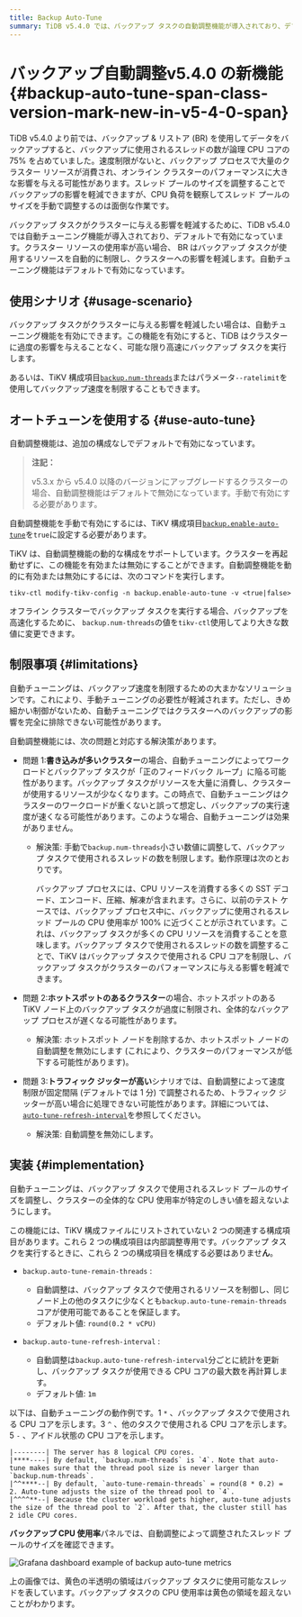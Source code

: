 ```yaml
---
title: Backup Auto-Tune
summary: TiDB v5.4.0 では、バックアップ タスクの自動調整機能が導入されており、デフォルトで有効になっています。この機能は、バックアップ タスクが使用するリソースを制限し、クラスターへの影響を軽減します。クラスターを再起動せずに、この機能を動的に有効または無効にすることができます。ただし、自動調整では、制限により、クラスターへのバックアップの影響を完全に除去できない場合があります。バックアップ タスクが使用するスレッドの数を調整すると、特定のシナリオでの影響を軽減できます。
---
```


# バックアップ自動調整<span class="version-mark">v5.4.0 の新</span>機能 {#backup-auto-tune-span-class-version-mark-new-in-v5-4-0-span}

TiDB v5.4.0 より前では、バックアップ &amp; リストア (BR) を使用してデータをバックアップすると、バックアップに使用されるスレッドの数が論理 CPU コアの 75% を占めていました。速度制限がないと、バックアップ プロセスで大量のクラスター リソースが消費され、オンライン クラスターのパフォーマンスに大きな影響を与える可能性があります。スレッド プールのサイズを調整することでバックアップの影響を軽減できますが、CPU 負荷を観察してスレッド プールのサイズを手動で調整するのは面倒な作業です。

バックアップ タスクがクラスターに与える影響を軽減するために、TiDB v5.4.0 では自動チューニング機能が導入されており、デフォルトで有効になっています。クラスター リソースの使用率が高い場合、 BR はバックアップ タスクが使用するリソースを自動的に制限し、クラスターへの影響を軽減します。自動チューニング機能はデフォルトで有効になっています。

## 使用シナリオ {#usage-scenario}

バックアップ タスクがクラスターに与える影響を軽減したい場合は、自動チューニング機能を有効にできます。この機能を有効にすると、TiDB はクラスターに過度の影響を与えることなく、可能な限り高速にバックアップ タスクを実行します。

あるいは、TiKV 構成項目[`backup.num-threads`](/tikv-configuration-file.md#num-threads-1)またはパラメータ`--ratelimit`を使用してバックアップ速度を制限することもできます。

## オートチューンを使用する {#use-auto-tune}

自動調整機能は、追加の構成なしでデフォルトで有効になっています。

> **注記：**
>
> v5.3.x から v5.4.0 以降のバージョンにアップグレードするクラスターの場合、自動調整機能はデフォルトで無効になっています。手動で有効にする必要があります。

自動調整機能を手動で有効にするには、TiKV 構成項目[`backup.enable-auto-tune`](/tikv-configuration-file.md#enable-auto-tune-new-in-v540)を`true`に設定する必要があります。

TiKV は、自動調整機能の動的な構成をサポートしています。クラスターを再起動せずに、この機能を有効または無効にすることができます。自動調整機能を動的に有効または無効にするには、次のコマンドを実行します。

```shell
tikv-ctl modify-tikv-config -n backup.enable-auto-tune -v <true|false>
```

オフライン クラスターでバックアップ タスクを実行する場合、バックアップを高速化するために、 `backup.num-threads`の値を`tikv-ctl`使用してより大きな数値に変更できます。

## 制限事項 {#limitations}

自動チューニングは、バックアップ速度を制限するための大まかなソリューションです。これにより、手動チューニングの必要性が軽減されます。ただし、きめ細かい制御がないため、自動チューニングではクラスターへのバックアップの影響を完全に排除できない可能性があります。

自動調整機能には、次の問題と対応する解決策があります。

-   問題 1:**書き込みが多いクラスター**の場合、自動チューニングによってワークロードとバックアップ タスクが「正のフィードバック ループ」に陥る可能性があります。バックアップ タスクがリソースを大量に消費し、クラスターが使用するリソースが少なくなります。この時点で、自動チューニングはクラスターのワークロードが重くないと誤って想定し、バックアップの実行速度が速くなる可能性があります。このような場合、自動チューニングは効果がありません。

    -   解決策: 手動で`backup.num-threads`小さい数値に調整して、バックアップ タスクで使用されるスレッドの数を制限します。動作原理は次のとおりです。

        バックアップ プロセスには、CPU リソースを消費する多くの SST デコード、エンコード、圧縮、解凍が含まれます。さらに、以前のテスト ケースでは、バックアップ プロセス中に、バックアップに使用されるスレッド プールの CPU 使用率が 100% に近づくことが示されています。これは、バックアップ タスクが多くの CPU リソースを消費することを意味します。バックアップ タスクで使用されるスレッドの数を調整することで、TiKV はバックアップ タスクで使用される CPU コアを制限し、バックアップ タスクがクラスターのパフォーマンスに与える影響を軽減できます。

-   問題 2:**ホットスポットのあるクラスター**の場合、ホットスポットのある TiKV ノード上のバックアップ タスクが過度に制限され、全体的なバックアップ プロセスが遅くなる可能性があります。

    -   解決策: ホットスポット ノードを削除するか、ホットスポット ノードの自動調整を無効にします (これにより、クラスターのパフォーマンスが低下する可能性があります)。

-   問題 3:**トラフィック ジッターが高い**シナリオでは、自動調整によって速度制限が固定間隔 (デフォルトでは 1 分) で調整されるため、トラフィック ジッターが高い場合に処理できない可能性があります。詳細については、 [`auto-tune-refresh-interval`](#implementation)を参照してください。

    -   解決策: 自動調整を無効にします。

## 実装 {#implementation}

自動チューニングは、バックアップ タスクで使用されるスレッド プールのサイズを調整し、クラスターの全体的な CPU 使用率が特定のしきい値を超えないようにします。

この機能には、TiKV 構成ファイルにリストされていない 2 つの関連する構成項目があります。これら 2 つの構成項目は内部調整専用です。バックアップ タスクを実行するときに、これら 2 つの構成項目を構成する必要はありませ**ん**。

-   `backup.auto-tune-remain-threads` :

    -   自動調整は、バックアップ タスクで使用されるリソースを制御し、同じノード上の他のタスクに少なくとも`backup.auto-tune-remain-threads`コアが使用可能であることを保証します。
    -   デフォルト値: `round(0.2 * vCPU)`

-   `backup.auto-tune-refresh-interval` :

    -   自動調整は`backup.auto-tune-refresh-interval`分ごとに統計を更新し、バックアップ タスクが使用できる CPU コアの最大数を再計算します。
    -   デフォルト値: `1m`

以下は、自動チューニングの動作例です。1 `*` 、バックアップ タスクで使用される CPU コアを示します。3 `^` 、他のタスクで使用される CPU コアを示します。5 `-` 、アイドル状態の CPU コアを示します。

    |--------| The server has 8 logical CPU cores.
    |****----| By default, `backup.num-threads` is `4`. Note that auto-tune makes sure that the thread pool size is never larger than `backup.num-threads`.
    |^^****--| By default, `auto-tune-remain-threads` = round(8 * 0.2) = 2. Auto-tune adjusts the size of the thread pool to `4`.
    |^^^^**--| Because the cluster workload gets higher, auto-tune adjusts the size of the thread pool to `2`. After that, the cluster still has 2 idle CPU cores.

**バックアップ CPU 使用率**パネルでは、自動調整によって調整されたスレッド プールのサイズを確認できます。

![Grafana dashboard example of backup auto-tune metrics](https://download.pingcap.com/images/docs/br/br-auto-throttle.png)

上の画像では、黄色の半透明の領域はバックアップ タスクに使用可能なスレッドを表しています。バックアップ タスクの CPU 使用率は黄色の領域を超えないことがわかります。
